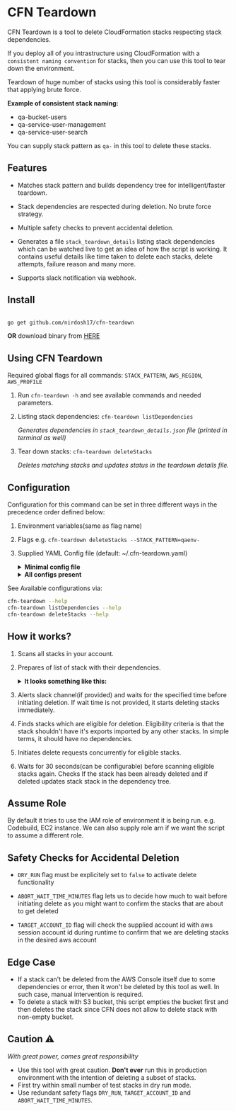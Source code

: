 # CFN Teardown

CFN Teardown is a tool to delete CloudFormation stacks respecting stack dependencies.

If you deploy all of you intrastructure using CloudFormation with a `consistent naming convention` for stacks, then you can use this tool to tear down the environment.

Teardown of huge number of stacks using this tool is considerably faster that applying brute force.

**Example of consistent stack naming:**

- qa-bucket-users
- qa-service-user-management
- qa-service-user-search

You can supply stack pattern as `qa-` in this tool to delete these stacks.


## Features

- Matches stack pattern and builds dependency tree for intelligent/faster teardown.

- Stack dependencies are respected during deletion. No brute force strategy.

- Multiple safety checks to prevent accidental deletion.

- Generates a file `stack_teardown_details` listing stack dependencies which can be watched live to get an idea of how the script is working. It contains useful details like time taken to delete each stacks, delete attempts, failure reason and many more.

- Supports slack notification via webhook.


## Install

```bash

go get github.com/nirdosh17/cfn-teardown

```

**OR** download binary from [HERE](https://github.com/nirdosh17/cfn-teardown/releases)



## Using CFN Teardown

Required global flags for all commands: `STACK_PATTERN`, `AWS_REGION`, `AWS_PROFILE`

1. Run `cfn-teardown -h` and see available commands and needed parameters.

2. Listing stack dependencies: `cfn-teardown listDependencies`

	_Generates dependencies in  `stack_teardown_details.json` file (printed in terminal as well)_

2. Tear down stacks: `cfn-teardown deleteStacks`

	_Deletes matching stacks and updates status in the teardown details file._



## Configuration

Configuration for this command can be set in three different ways in the precedence order defined below:
1. Environment variables(same as flag name)
2. Flags e.g. `cfn-teardown deleteStacks --STACK_PATTERN=qaenv-`
3. Supplied YAML Config file (default: ~/.cfn-teardown.yaml)
    <details>
    <summary><b>Minimal config file</b></summary>

    ```yaml
    AWS_REGION: us-east-1
    AWS_PROFILE: staging
    STACK_PATTERN: qa-
    ```
    </details>
    <details>
    <summary><b>All configs present</b></summary>

    ```yaml
    AWS_REGION: us-east-1
    AWS_PROFILE: staging
    TARGET_ACCOUNT_ID: 121212121212
    STACK_PATTERN: qa-
    ABORT_WAIT_TIME_MINUTES: 20
    STACK_WAIT_TIME_SECONDS: 30
    MAX_DELETE_RETRY_COUNT: 5
    SLACK_WEBHOOK_URL: https://hooks.slack.com/services/dummy/dummy/long_hash
    ROLE_ARN: "<arn>"
    DRY_RUN: "false"
    ```
    </details>

See Available configurations via:

```bash
cfn-teardown --help
cfn-teardown listDependencies --help
cfn-teardown deleteStacks --help
```

## How it works?

1. Scans all stacks in your account.

2. Prepares of list of stack with their dependencies.

    <details>
    <summary><b>It looks something like this:</b></summary>

      ```json
      {
        "staging-bucket-archived-items": {
          "StackName": "staging-bucket-archived-items",
          "Status": "CREATE_COMPLETE",
          "StackStatusReason": "",
          "DeleteStartedAt": "2021-02-07T03:35:43Z",
          "DeleteCompletedAt": "",
          "DeletionTimeInMinutes": "",
          "DeleteAttempt": 0,
          "Exports": [
            "staging:ItemsArchiveBucket",
            "staging:ItemsArchiveBucketArn"
          ],
          "ActiveImporterStacks": {
            "staging-products-service": {}
          },
          "CFNConsoleLink": "https://console.aws.amazon.com/cloudformation/home?region=us-east-1#/stacks/stackinfo?stackId=staging-bucket-archived-items"
        },
        "staging-products-service": {
          "StackName": "staging-products-service",
          "Status": "CREATE_COMPLETE",
          "StackStatusReason": "",
          "DeleteStartedAt": "2021-02-07T03:30:54Z",
          "DeleteCompletedAt": "",
          "DeletionTimeInMinutes": "",
          "DeleteAttempt": 0,
          "Exports": [
            "staging:ProductsServiceEndpoint"
          ],
          "ActiveImporterStacks": {},
          "CFNConsoleLink": "https://console.aws.amazon.com/cloudformation/home?region=us-east-1#/stacks/stackinfo?stackId=staging-products-service"
        }
      }
      ```
    </details>

3. Alerts slack channel(if provided) and waits for the specified time before initiating deletion. If wait time is not provided, it starts deleting stacks immediately.

4. Finds stacks which are eligible for deletion. Eligibility criteria is that the stack shouldn't have it's exports imported by any other stacks. In simple terms, it should have no dependencies.

5. Initiates delete requests concurrently for eligible stacks.

6. Waits for 30 seconds(can be configurable) before scanning eligible stacks again. Checks If the stack has been already deleted and if deleted updates stack stack in the dependency tree.



## Assume Role

By default it tries to use the IAM role of environment it is being run. e.g. Codebuild, EC2 instance. We can also supply role arn if we want the script to assume a different role.



## Safety Checks for Accidental Deletion

- `DRY_RUN` flag must be explicitely set to `false` to activate delete functionality

- `ABORT_WAIT_TIME_MINUTES` flag lets us to decide how much to wait before initiating delete as you might want to confirm the stacks that are about to get deleted

- `TARGET_ACCOUNT_ID` flag will check the supplied account id with aws session account id during runtime to confirm that we are deleting stacks in the desired aws account


## Edge Case
- If a stack can't be deleted from the AWS Console itself due to some dependencies or error, then it won't be deleted by this tool as well. In such case, manual intervention is required.
- To delete a stack with S3 bucket, this script empties the bucket first and then deletes the stack since CFN does not allow to delete stack with non-empty bucket.


## Caution :warning:
_With great power, comes great responsibility_

- Use this tool with great caution. **Don't ever** run this in production environment with the intention of deleting a subset of stacks.
- First try within small number of test stacks in dry run mode.
- Use redundant safety flags `DRY_RUN`, `TARGET_ACCOUNT_ID` and `ABORT_WAIT_TIME_MINUTES`.
